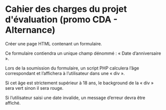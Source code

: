 # Cahier des charges du projet d'évaluation (promo CDA - Alternance)

Créer une page HTML contenant un formulaire.

Ce formulaire contiendra un unique champ dénommé : « Date d’anniversaire ».

Lors de la soumission du formulaire, un script PHP calculera l’âge correspondant et l’affichera à l’utilisateur dans une « div ».

Si cet âge est strictement supérieur à 18 ans, le background de la « div » sera vert sinon il sera rouge.

Si l’utilisateur saisi une date invalide, un message d’erreur devra être affiché.
